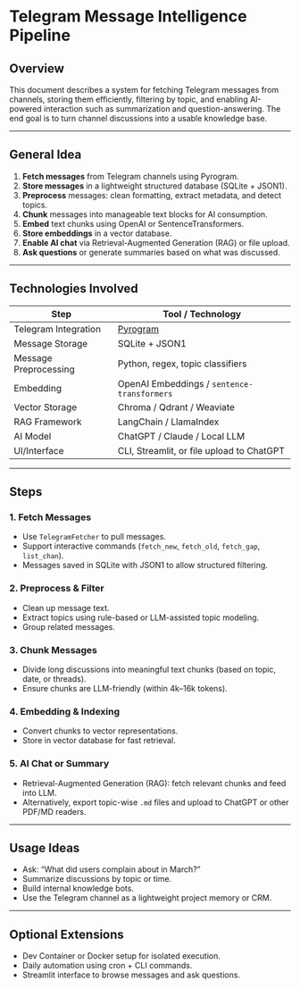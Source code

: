 # Telegram Message Intelligence Pipeline

## Overview

This document describes a system for fetching Telegram messages from channels, storing them efficiently, filtering by topic, and enabling AI-powered interaction such as summarization and question-answering. The end goal is to turn channel discussions into a usable knowledge base.

---

## General Idea

1. **Fetch messages** from Telegram channels using Pyrogram.
2. **Store messages** in a lightweight structured database (SQLite + JSON1).
3. **Preprocess** messages: clean formatting, extract metadata, and detect topics.
4. **Chunk** messages into manageable text blocks for AI consumption.
5. **Embed** text chunks using OpenAI or SentenceTransformers.
6. **Store embeddings** in a vector database.
7. **Enable AI chat** via Retrieval-Augmented Generation (RAG) or file upload.
8. **Ask questions** or generate summaries based on what was discussed.

---

## Technologies Involved

| Step | Tool / Technology |
|------|-------------------|
| Telegram Integration | [Pyrogram](https://docs.pyrogram.org/) |
| Message Storage | SQLite + JSON1 |
| Message Preprocessing | Python, regex, topic classifiers |
| Embedding | OpenAI Embeddings / `sentence-transformers` |
| Vector Storage | Chroma / Qdrant / Weaviate |
| RAG Framework | LangChain / LlamaIndex |
| AI Model | ChatGPT / Claude / Local LLM |
| UI/Interface | CLI, Streamlit, or file upload to ChatGPT |

---

## Steps

### 1. Fetch Messages

- Use `TelegramFetcher` to pull messages.
- Support interactive commands (`fetch_new`, `fetch_old`, `fetch_gap`, `list_chan`).
- Messages saved in SQLite with JSON1 to allow structured filtering.

### 2. Preprocess & Filter

- Clean up message text.
- Extract topics using rule-based or LLM-assisted topic modeling.
- Group related messages.

### 3. Chunk Messages

- Divide long discussions into meaningful text chunks (based on topic, date, or threads).
- Ensure chunks are LLM-friendly (within 4k–16k tokens).

### 4. Embedding & Indexing

- Convert chunks to vector representations.
- Store in vector database for fast retrieval.

### 5. AI Chat or Summary

- Retrieval-Augmented Generation (RAG): fetch relevant chunks and feed into LLM.
- Alternatively, export topic-wise `.md` files and upload to ChatGPT or other PDF/MD readers.

---

## Usage Ideas

- Ask: “What did users complain about in March?”
- Summarize discussions by topic or time.
- Build internal knowledge bots.
- Use the Telegram channel as a lightweight project memory or CRM.

---

## Optional Extensions

- Dev Container or Docker setup for isolated execution.
- Daily automation using cron + CLI commands.
- Streamlit interface to browse messages and ask questions.
